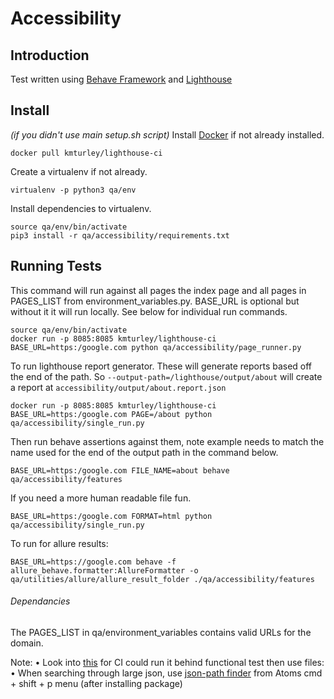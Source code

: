 # Accessibility

## Introduction

Test written using [Behave Framework](http://pythonhosted.org/behave/) and [Lighthouse](https://github.com/GoogleChrome/lighthouse)


## Install
*(if you didn't use main setup.sh script)*
Install [Docker](https://store.docker.com/editions/community/docker-ce-desktop-mac) if not already installed.
```
docker pull kmturley/lighthouse-ci
```
Create a virtualenv if not already.
```
virtualenv -p python3 qa/env
```
Install dependencies to virtualenv.
```
source qa/env/bin/activate
pip3 install -r qa/accessibility/requirements.txt
```

## Running Tests
This command will run against all pages the index page and all pages in PAGES_LIST from environment_variables.py. BASE_URL is optional but without it it will run locally. See below for individual run commands.
```
source qa/env/bin/activate
docker run -p 8085:8085 kmturley/lighthouse-ci
BASE_URL=https:/google.com python qa/accessibility/page_runner.py
```

To run lighthouse report generator. These will generate reports based off the end of the path. So ```--output-path=/lighthouse/output/about``` will create a report at ```accessibility/output/about.report.json```
```
docker run -p 8085:8085 kmturley/lighthouse-ci
BASE_URL=https:/google.com PAGE=/about python qa/accessibility/single_run.py
```

Then run behave assertions against them, note example needs to match the name used for the end of the output path in the command below.
```
BASE_URL=https:/google.com FILE_NAME=about behave qa/accessibility/features
```

If you need a more human readable file fun.
```
BASE_URL=https:/google.com FORMAT=html python qa/accessibility/single_run.py
```

To run for allure results:
```
BASE_URL=https://google.com behave -f allure_behave.formatter:AllureFormatter -o qa/utilities/allure/allure_result_folder ./qa/accessibility/features
```

###### Dependancies

The PAGES_LIST in qa/environment_variables contains valid URLs for the domain.

Note:
• Look into [this](https://sites.google.com/a/chromium.org/chromedriver/logging/performance-log) for CI could run it behind functional test then use files:
• When searching through large json, use [json-path finder](https://atom.io/packages/json-path-finder) from Atoms cmd + shift + p menu (after installing package)
